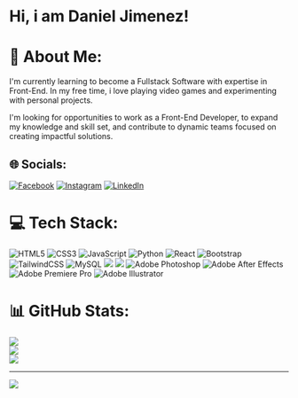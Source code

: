 # Hi, i am Daniel Jimenez!
# 💫 About Me:
I'm currently learning to become a Fullstack Software with expertise in Front-End. In my free time, i love playing video games and experimenting with personal projects.

I'm looking for opportunities to work as a Front-End Developer, to expand my knowledge and skill set, and contribute to dynamic teams focused on creating impactful solutions.


## 🌐 Socials:
[![Facebook](https://img.shields.io/badge/Facebook-%231877F2.svg?logo=Facebook&logoColor=white)](https://facebook.com/danieljimenezch) [![Instagram](https://img.shields.io/badge/Instagram-%23E4405F.svg?logo=Instagram&logoColor=white)](https://instagram.com/danieljimenezch) [![LinkedIn](https://img.shields.io/badge/LinkedIn-%230077B5.svg?logo=linkedin&logoColor=white)](https://linkedin.com/in/danieljimenezchaverri) 

# 💻 Tech Stack:
![HTML5](https://img.shields.io/badge/html5-%23E34F26.svg?style=for-the-badge&logo=html5&logoColor=white)
![CSS3](https://img.shields.io/badge/css3-%231572B6.svg?style=for-the-badge&logo=css3&logoColor=white)
![JavaScript](https://img.shields.io/badge/javascript-%23323330.svg?style=for-the-badge&logo=javascript&logoColor=%23F7DF1E) 
![Python](https://img.shields.io/badge/python-3670A0?style=for-the-badge&logo=python&logoColor=ffdd54) 
![React](https://img.shields.io/badge/react-%2320232a.svg?style=for-the-badge&logo=react&logoColor=%2361DAFB) 
![Bootstrap](https://img.shields.io/badge/bootstrap-%23563D7C.svg?style=for-the-badge&logo=bootstrap&logoColor=white) 
![TailwindCSS](https://img.shields.io/badge/tailwindcss-%2338B2AC.svg?style=for-the-badge&logo=tailwind-css&logoColor=white) 
![MySQL](https://img.shields.io/badge/mysql-%2300f.svg?style=for-the-badge&logo=mysql&logoColor=white)
![](https://img.shields.io/badge/Wordpress-21759B?style=for-the-badge&logo=wordpress&logoColor=white) 
![](https://img.shields.io/badge/Joomla-5091CD?style=for-the-badge&logo=joomla&logoColor=white)
![Adobe Photoshop](https://img.shields.io/badge/adobephotoshop-%2331A8FF.svg?style=for-the-badge&logo=adobephotoshop&logoColor=white) 
![Adobe After Effects](https://img.shields.io/badge/Adobe%20After%20Effects-9999FF.svg?style=for-the-badge&logo=Adobe%20After%20Effects&logoColor=white)
![Adobe Premiere Pro](https://img.shields.io/badge/Adobe%20Premiere%20Pro-9999FF.svg?style=for-the-badge&logo=Adobe%20Premiere%20Pro&logoColor=white)
![Adobe Illustrator](https://img.shields.io/badge/adobeillustrator-%23FF9A00.svg?style=for-the-badge&logo=adobeillustrator&logoColor=white) 
# 📊 GitHub Stats:
![](https://github-readme-stats.vercel.app/api?username=danieljimenezcr&theme=dark&hide_border=false&include_all_commits=false&count_private=false)<br/>
![](https://github-readme-streak-stats.herokuapp.com/?user=danieljimenezcr&theme=dark&hide_border=false)<br/>
![](https://github-readme-stats.vercel.app/api/top-langs/?username=danieljimenezcr&theme=dark&hide_border=false&include_all_commits=false&count_private=false&layout=compact)

---
[![](https://visitcount.itsvg.in/api?id=danieljimenezcr&icon=8&color=0)](https://visitcount.itsvg.in)




